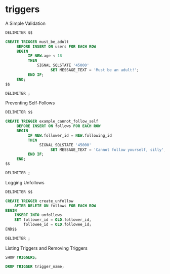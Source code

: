 # triggers

A Simple Validation
```sql
DELIMITER $$

CREATE TRIGGER must_be_adult
     BEFORE INSERT ON users FOR EACH ROW
     BEGIN
          IF NEW.age < 18
          THEN
              SIGNAL SQLSTATE '45000'
                    SET MESSAGE_TEXT = 'Must be an adult!';
          END IF;
     END;
$$

DELIMITER ;
```

Preventing Self-Follows
```sql
DELIMITER $$

CREATE TRIGGER example_cannot_follow_self
     BEFORE INSERT ON follows FOR EACH ROW
     BEGIN
          IF NEW.follower_id = NEW.following_id
          THEN
               SIGNAL SQLSTATE '45000'
                    SET MESSAGE_TEXT = 'Cannot follow yourself, silly';
          END IF;
     END;
$$

DELIMITER ;
```

Logging Unfollows
```sql
DELIMITER $$

CREATE TRIGGER create_unfollow
    AFTER DELETE ON follows FOR EACH ROW 
BEGIN
    INSERT INTO unfollows
    SET follower_id = OLD.follower_id,
        followee_id = OLD.followee_id;
END$$

DELIMITER ;
```

Listing Triggers and Removing Triggers
```sql
SHOW TRIGGERS;

DROP TRIGGER trigger_name;

```
